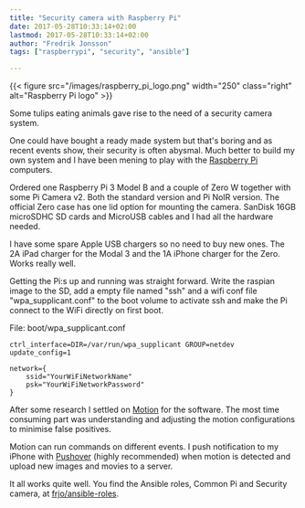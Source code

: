 ```yaml
---
title: "Security camera with Raspberry Pi"
date: 2017-05-28T10:33:14+02:00
lastmod: 2017-05-28T10:33:14+02:00
author: "Fredrik Jonsson"
tags: ["raspberrypi", "security", "ansible"]

---
```


{{< figure src="/images/raspberry_pi_logo.png" width="250" class="right" alt="Raspberry Pi logo" >}}

Some tulips eating animals gave rise to the need of a security camera system.

One could have bought a ready made system but that's boring and as recent events show, their security is often abysmal. Much better to build my own system and I have been mening to play with the [Raspberry Pi](https://www.raspberrypi.org/) computers.

Ordered one Raspberry Pi 3 Model B and a couple of Zero W together with some Pi Camera v2. Both the standard version and Pi NoIR version. The official Zero case has one lid option for mounting the camera. SanDisk 16GB microSDHC SD cards and MicroUSB cables and I had all the hardware needed.

I have some spare Apple USB chargers so no need to buy new ones. The 2A iPad charger for the Modal 3 and the 1A iPhone charger for the Zero. Works really well.

Getting the Pi:s up and running was straight forward. Write the raspian image to the SD, add a empty file named "ssh" and a wifi conf file "wpa_supplicant.conf" to the boot volume to activate ssh and make the Pi connect to the WiFi directly on first boot.

File: boot/wpa_supplicant.conf

~~~~
ctrl_interface=DIR=/var/run/wpa_supplicant GROUP=netdev
update_config=1

network={
    ssid="YourWiFiNetworkName"
    psk="YourWiFiNetworkPassword"
}
~~~~

After some research I settled on [Motion](https://motion-project.github.io/) for the software. The most time consuming part was understanding and adjusting the motion configurations to minimise false positives.

Motion can run commands on different events. I push notification to my iPhone with [Pushover](https://pushover.net/) (highly recommended) when motion is detected and upload new images and movies to a server.

It all works quite well. You find the Ansible roles, Common Pi and Security camera, at [frjo/ansible-roles](https://github.com/frjo/ansible-roles).

